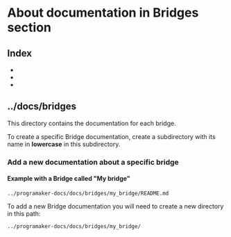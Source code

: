 # About documentation in Bridges section
## Index
- [](#)
- [](#)
- [](#)

## ../docs/bridges

This directory contains the documentation for each bridge.

To create a specific Bridge documentation, create a subdirectory with its name in **lowercase** in this subdirectory.

### Add a new documentation about a specific bridge

#### Example with a Bridge called "My bridge"
```system
../programaker-docs/docs/bridges/my_bridge/README.md
```

To add a new Bridge documentation you will need to create a new directory
in this path:

```system
../programaker-docs/docs/bridges/my_bridge/
```
